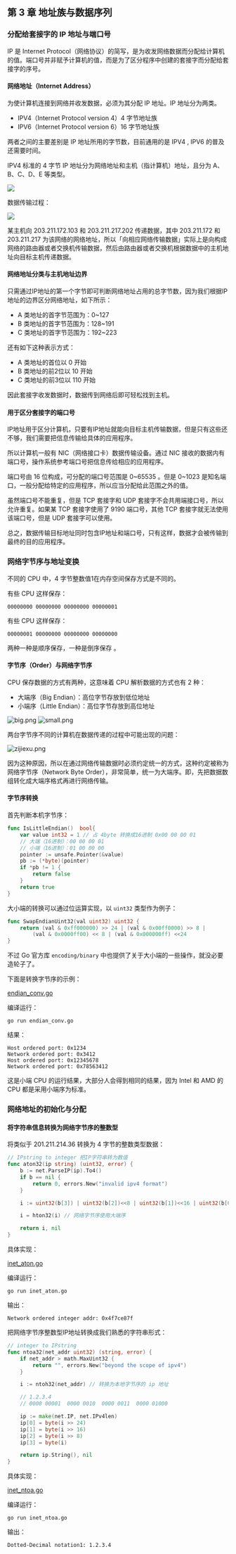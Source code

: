 ## 第 3 章 地址族与数据序列

### 分配给套接字的 IP 地址与端口号

IP 是 Internet Protocol（网络协议）的简写，是为收发网络数据而分配给计算机的值。端口号并非赋予计算机的值，而是为了区分程序中创建的套接字而分配给套接字的序号。

#### 网络地址（Internet Address）

为使计算机连接到网络并收发数据，必须为其分配 IP 地址。IP 地址分为两类。

- IPV4（Internet Protocol version 4）4 字节地址族
- IPV6（Internet Protocol version 6）16 字节地址族

两者之间的主要差别是 IP 地址所用的字节数，目前通用的是 IPV4 , IPV6 的普及还需要时间。

IPV4 标准的 4 字节 IP 地址分为网络地址和主机（指计算机）地址，且分为 A、B、C、D、E 等类型。

![](01.png)

数据传输过程：

![](02.png)

某主机向 203.211.172.103 和 203.211.217.202 传递数据，其中 203.211.172 和 203.211.217 为该网络的网络地址，所以「向相应网络传输数据」实际上是向构成网络的路由器或者交换机传输数据，然后由路由器或者交换机根据数据中的主机地址向目标主机传递数据。

#### 网络地址分类与主机地址边界

只需通过IP地址的第一个字节即可判断网络地址占用的总字节数，因为我们根据IP地址的边界区分网络地址，如下所示：

- A 类地址的首字节范围为：0~127
- B 类地址的首字节范围为：128~191
- C 类地址的首字节范围为：192~223

还有如下这种表示方式：

- A 类地址的首位以 0 开始
- B 类地址的前2位以 10 开始
- C 类地址的前3位以 110 开始

因此套接字收发数据时，数据传到网络后即可轻松找到主机。

#### 用于区分套接字的端口号

IP地址用于区分计算机，只要有IP地址就能向目标主机传输数据，但是只有这些还不够，我们需要把信息传输给具体的应用程序。

所以计算机一般有 NIC（网络接口卡）数据传输设备。通过 NIC 接收的数据内有端口号，操作系统参考端口号把信息传给相应的应用程序。

端口号由 16 位构成，可分配的端口号范围是 0~65535 。但是 0~1023 是知名端口，一般分配给特定的应用程序，所以应当分配给此范围之外的值。

虽然端口号不能重复，但是 TCP 套接字和 UDP 套接字不会共用端接口号，所以允许重复。如果某 TCP 套接字使用了 9190 端口号，其他 TCP 套接字就无法使用该端口号，但是 UDP 套接字可以使用。

总之，数据传输目标地址同时包含IP地址和端口号，只有这样，数据才会被传输到最终的目的应用程序。

### 网络字节序与地址变换

不同的 CPU 中，4 字节整数值1在内存空间保存方式是不同的。

有些 CPU 这样保存：

```
00000000 00000000 00000000 00000001
```

有些 CPU 这样保存：

```
00000001 00000000 00000000 00000000
```

两种一种是顺序保存，一种是倒序保存 。

#### 字节序（Order）与网络字节序

CPU 保存数据的方式有两种，这意味着 CPU 解析数据的方式也有 2 种：

- 大端序（Big Endian）：高位字节存放到低位地址
- 小端序（Little Endian）：高位字节存放到高位地址

![big.png](03.png)
![small.png](04.png)

两台字节序不同的计算机在数据传递的过程中可能出现的问题：

![zijiexu.png](05.png)

因为这种原因，所以在通过网络传输数据时必须约定统一的方式，这种约定被称为网络字节序（Network Byte Order），非常简单，统一为大端序。即，先把数据数组转化成大端序格式再进行网络传输。

#### 字节序转换

首先判断本机字节序：

```go
func IsLittleEndian()  bool{
    var value int32 = 1 // 占 4byte 转换成16进制 0x00 00 00 01 
    // 大端（16进制）：00 00 00 01
    // 小端（16进制）：01 00 00 00
    pointer := unsafe.Pointer(&value)
    pb := (*byte)(pointer)
    if *pb != 1 {
        return false
    }
    return true
}
```

大小端的转换可以通过位运算实现，以 `uint32` 类型作为例子：

```go
func SwapEndianUint32(val uint32) uint32 {
    return (val & 0xff000000) >> 24 | (val & 0x00ff0000) >> 8 |
        (val & 0x0000ff00) << 8 | (val & 0x000000ff) <<24
}
```

不过 Go 官方库 `encoding/binary` 中也提供了关于大小端的一些操作，就没必要造轮子了。

下面是转换字节序的示例：

[endian_conv.go](./endian_conv.go)

编译运行：

```shell
go run endian_conv.go
```

结果：

```
Host ordered port: 0x1234
Network ordered port: 0x3412
Host ordered port: 0x12345678
Network ordered port: 0x78563412
```

这是小端 CPU 的运行结果，大部分人会得到相同的结果，因为 Intel 和 AMD 的 CPU 都是采用小端序为标准。

### 网络地址的初始化与分配

#### 将字符串信息转换为网络字节序的整数型

将类似于 201.211.214.36 转换为 4 字节的整数类型数据：

```go
// IPstring to integer 把IP字符串转为数值
func aton32(ip string) (uint32, error) {
	b := net.ParseIP(ip).To4()
	if b == nil {
		return 0, errors.New("invalid ipv4 format")
	}

	i := uint32(b[3]) | uint32(b[2])<<8 | uint32(b[1])<<16 | uint32(b[0])<<24

	i = hton32(i) // 网络字节序使用大端序

	return i, nil
}
```

具体实现：

[inet_aton.go](./inet_aton.go)

编译运行：

```shell
go run inet_aton.go
```

输出：

```
Network ordered integer addr: 0x4f7ce87f
```

把网络字节序整数型IP地址转换成我们熟悉的字符串形式：

```go
// integer to IPstring
func ntoa32(net_addr uint32) (string, error) {
	if net_addr > math.MaxUint32 {
		return "", errors.New("beyond the scope of ipv4")
	}

	i := ntoh32(net_addr) // 转换为本地字节序的 ip 地址

	// 1.2.3.4
	// 0000 00001  0000 0010  0000 0011  0000 01000

	ip := make(net.IP, net.IPv4len)
	ip[0] = byte(i >> 24)
	ip[1] = byte(i >> 16)
	ip[2] = byte(i >> 8)
	ip[3] = byte(i)

	return ip.String(), nil
}
```

具体实现：

[inet_ntoa.go](./inet_ntoa.go)

编译运行：

```shell
go run inet_ntoa.go
```

输出：

```
Dotted-Decimal notation1: 1.2.3.4
```